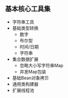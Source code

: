 ## 基本核心工具集

- 字符串工具
- 基础类型转换
  - 数字
  - 布尔型
  - 时间/日期
  - 字符串
- 集合数据扩展
  - 忽略大小写字符串Map
  - 并发Map包装
- 基础Bean对象拷贝
- 通用类构建器
- 扩展线程池
